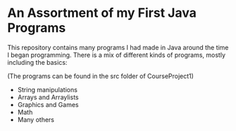 # An Assortment of my First Java Programs

This repository contains many programs I had made in Java around the time I began programming. There is a mix of different kinds of programs, mostly including the basics:

(The programs can be found in the src folder of CourseProject1)

* String manipulations
* Arrays and Arraylists
* Graphics and Games
* Math
* Many others
